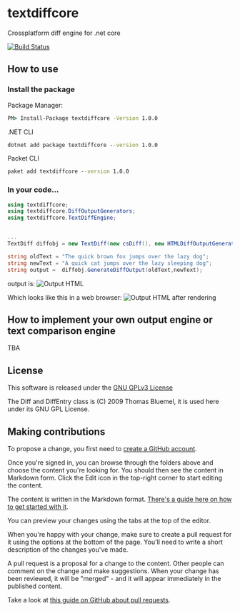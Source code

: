 # textdiffcore

Crossplatform diff engine for .net core

[![Build Status](https://travis-ci.com/thezaza101/textdiffcore.svg?branch=master)](https://travis-ci.com/thezaza101/textdiffcore)


## How to use

### Install the package

Package Manager:
```cmd
PM> Install-Package textdiffcore -Version 1.0.0 
```

.NET CLI
```cmd
dotnet add package textdiffcore --version 1.0.0 
```

Packet CLI
```cmd
paket add textdiffcore --version 1.0.0 
```

### In your code...

```cs
using textdiffcore;
using textdiffcore.DiffOutputGenerators;
using textdiffcore.TextDiffEngine;


...
TextDiff diffobj = new TextDiff(new csDiff(), new HTMLDiffOutputGenerator("span", "style", "color:#003300;background-color:#ccff66;","color:#990000;background-color:#ffcc99;text-decoration:line-through;",""));

string oldText = "The quick brown fox jumps over the lazy dog";
string newText = "A quick cat jumps over the lazy sleeping dog";
string output =  diffobj.GenerateDiffOutput(oldText,newText);
```

output is:
![Output HTML](https://raw.githubusercontent.com/thezaza101/textdiffcore/master/docs/HTMLOutput.png)

Which looks like this in a web browser:
![Output HTML after rendering](https://raw.githubusercontent.com/thezaza101/textdiffcore/master/docs/HTMLOutputRender.png)

## How to implement your own output engine or text comparison engine 
TBA

## License

This software is released under the [GNU GPLv3 License](https://raw.githubusercontent.com/thezaza101/textdiffcore/master/LICENSE)

The Diff and DiffEntry class is (C) 2009 Thomas Bluemel, it is used here under its GNU GPL License.

## Making contributions
To propose a change, you first need to [create a GitHub account](https://github.com/join).

Once you're signed in, you can browse through the folders above and choose the content you're looking for. You should then see the content in Markdown form. Click the Edit icon in the top-right corner to start editing the content.

The content is written in the Markdown format. [There's a guide here on how to get started with it](https://guides.github.com/features/mastering-markdown/).

You can preview your changes using the tabs at the top of the editor.

When you're happy with your change, make sure to create a pull request for it using the options at the bottom of the page. You'll need to write a short description of the changes you've made.

A pull request is a proposal for a change to the content. Other people can comment on the change and make suggestions. When your change has been reviewed, it will be "merged" - and it will appear immediately in the published content.

Take a look at [this guide on GitHub about pull requests](https://help.github.com/articles/using-pull-requests/).


